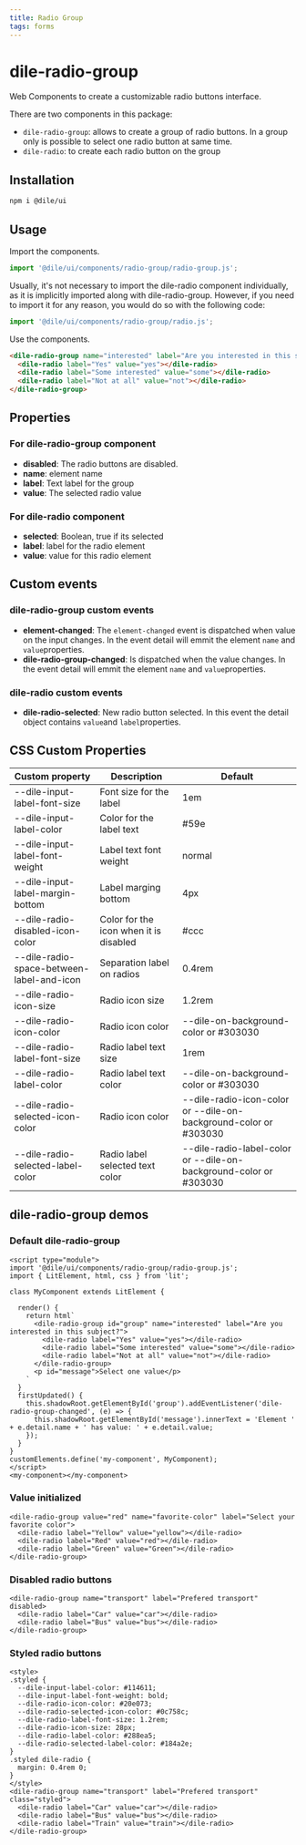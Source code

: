 ```yaml
---
title: Radio Group
tags: forms
---
```


# dile-radio-group

Web Components to create a customizable radio buttons interface. 

There are two components in this package:

- ```dile-radio-group```: allows to create a group of radio buttons. In a group only is possible to select one radio button at same time.
- ```dile-radio```: to create each radio button on the group

## Installation

```bash
npm i @dile/ui
```

## Usage

Import the components.

```javascript
import '@dile/ui/components/radio-group/radio-group.js';
```

Usually, it's not necessary to import the dile-radio component individually, as it is implicitly imported along with dile-radio-group. However, if you need to import it for any reason, you would do so with the following code:

```javascript
import '@dile/ui/components/radio-group/radio.js';
```

Use the components.

```html
<dile-radio-group name="interested" label="Are you interested in this subject?">
  <dile-radio label="Yes" value="yes"></dile-radio>
  <dile-radio label="Some interested" value="some"></dile-radio>
  <dile-radio label="Not at all" value="not"></dile-radio>
</dile-radio-group>
```

## Properties

### For dile-radio-group component

- **disabled**: The radio buttons are disabled.
- **name**: element name
- **label**: Text label for the group
- **value**: The selected radio value

### For dile-radio component

- **selected**: Boolean, true if its selected
- **label**: label for the radio element
- **value**: value for this radio element

## Custom events

### dile-radio-group custom events 

- **element-changed**: The ```element-changed``` event is dispatched when value on the input changes. In the event detail will emmit the element ```name``` and ```value```properties.
- **dile-radio-group-changed**: Is dispatched when the value changes. In the event detail will emmit the element ```name``` and ```value```properties.

### dile-radio custom events 

- **dile-radio-selected**: New radio button selected. In this event the detail object contains ```value```and  ```label```properties.

## CSS Custom Properties

Custom property | Description | Default
----------------|-------------|---------
--dile-input-label-font-size | Font size for the label | 1em
--dile-input-label-color | Color for the label text | #59e
--dile-input-label-font-weight | Label text font weight | normal
--dile-input-label-margin-bottom | Label marging bottom | 4px
--dile-radio-disabled-icon-color | Color for the icon when it is disabled | #ccc
--dile-radio-space-between-label-and-icon | Separation label on radios | 0.4rem
--dile-radio-icon-size | Radio icon size | 1.2rem
--dile-radio-icon-color | Radio icon color | --dile-on-background-color or #303030
--dile-radio-label-font-size | Radio label text size | 1rem
--dile-radio-label-color | Radio label text color |--dile-on-background-color or #303030
--dile-radio-selected-icon-color | Radio icon color | --dile-radio-icon-color or --dile-on-background-color or #303030
--dile-radio-selected-label-color | Radio label selected text color | --dile-radio-label-color or --dile-on-background-color or #303030

## dile-radio-group demos

### Default dile-radio-group

```html:preview
<script type="module">
import '@dile/ui/components/radio-group/radio-group.js';
import { LitElement, html, css } from 'lit';

class MyComponent extends LitElement {

  render() {
    return html`
      <dile-radio-group id="group" name="interested" label="Are you interested in this subject?">
        <dile-radio label="Yes" value="yes"></dile-radio>
        <dile-radio label="Some interested" value="some"></dile-radio>
        <dile-radio label="Not at all" value="not"></dile-radio>
      </dile-radio-group>
      <p id="message">Select one value</p>
    `
  }
  firstUpdated() {
    this.shadowRoot.getElementById('group').addEventListener('dile-radio-group-changed', (e) => {
      this.shadowRoot.getElementById('message').innerText = 'Element ' + e.detail.name + ' has value: ' + e.detail.value;
    });
  }
}
customElements.define('my-component', MyComponent);
</script>
<my-component></my-component>
```

### Value initialized

```html:preview
<dile-radio-group value="red" name="favorite-color" label="Select your favorite color">
  <dile-radio label="Yellow" value="yellow"></dile-radio>
  <dile-radio label="Red" value="red"></dile-radio>
  <dile-radio label="Green" value="Green"></dile-radio>
</dile-radio-group>
```

### Disabled radio buttons

```html:preview
<dile-radio-group name="transport" label="Prefered transport" disabled>
  <dile-radio label="Car" value="car"></dile-radio>
  <dile-radio label="Bus" value="bus"></dile-radio>
</dile-radio-group>
```

### Styled radio buttons

```html:preview
<style>
.styled {
  --dile-input-label-color: #114611;
  --dile-input-label-font-weight: bold;
  --dile-radio-icon-color: #20e073; 
  --dile-radio-selected-icon-color: #0c758c; 
  --dile-radio-label-font-size: 1.2rem;
  --dile-radio-icon-size: 28px;
  --dile-radio-label-color: #288ea5;
  --dile-radio-selected-label-color: #184a2e;
}
.styled dile-radio {
  margin: 0.4rem 0;
}
</style>
<dile-radio-group name="transport" label="Prefered transport" class="styled">
  <dile-radio label="Car" value="car"></dile-radio>
  <dile-radio label="Bus" value="bus"></dile-radio>
  <dile-radio label="Train" value="train"></dile-radio>
</dile-radio-group>
```
